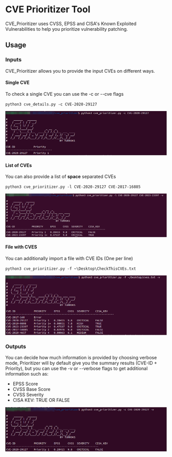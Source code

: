# CVE Prioritizer Tool

CVE_Prioritizer uses CVSS, EPSS and CISA's Known Exploited Vulnerabilities to help you prioritize vulnerability patching.

## Usage

### Inputs

CVE_Prioritizer allows you to provide the input CVEs on different ways.

#### Single CVE

To check a single CVE you can use the -c or --cve flags

`python3 cve_details.py -c CVE-2020-29127`

![single s.png](misc%2Fsingle%20s.png)

#### List of CVEs

You can also provide a list of **space** separated CVEs

`python3 cve_prioritizer.py -l CVE-2020-29127 CVE-2017-16885`

![list.png](misc%2Flist.png)

#### File with CVES

You can additionally import a file with CVE IDs (One per line)

`python3 cve_prioritizer.py -f ~\Desktop\CheckThisCVEs.txt`

![file.png](misc%2Ffile.png)

### Outputs

You can decide how much information is provided by choosing verbose mode, Prioritizer will by default give you the 
summary results (CVE-ID + Priority), but you can use the -v or --verbose flags to get additional information such as:

- EPSS Score
- CVSS Base Score
- CVSS Severity
- CISA KEV: TRUE OR FALSE

![single v.png](misc%2Fsingle%20v.png)
